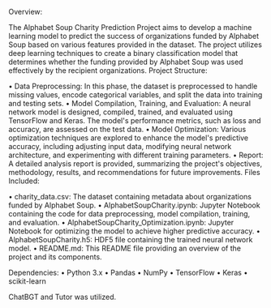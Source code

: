 Overview:

The Alphabet Soup Charity Prediction Project aims to develop a machine learning model to predict the success of organizations funded by Alphabet Soup based on various features provided in the dataset. The project utilizes deep learning techniques to create a binary classification model that determines whether the funding provided by Alphabet Soup was used effectively by the recipient organizations.
Project Structure:

•	Data Preprocessing: In this phase, the dataset is preprocessed to handle missing values, encode categorical variables, and split the data into training and testing sets.
•	Model Compilation, Training, and Evaluation: A neural network model is designed, compiled, trained, and evaluated using TensorFlow and Keras. The model's performance metrics, such as loss and accuracy, are assessed on the test data.
•	Model Optimization: Various optimization techniques are explored to enhance the model's predictive accuracy, including adjusting input data, modifying neural network architecture, and experimenting with different training parameters.
•	Report: A detailed analysis report is provided, summarizing the project's objectives, methodology, results, and recommendations for future improvements.
Files Included:

•	charity_data.csv: The dataset containing metadata about organizations funded by Alphabet Soup.
•	AlphabetSoupCharity.ipynb: Jupyter Notebook containing the code for data preprocessing, model compilation, training, and evaluation.
•	AlphabetSoupCharity_Optimization.ipynb: Jupyter Notebook for optimizing the model to achieve higher predictive accuracy.
•	AlphabetSoupCharity.h5: HDF5 file containing the trained neural network model.
•	README.md: This README file providing an overview of the project and its components.

Dependencies:
•	Python 3.x
•	Pandas
•	NumPy
•	TensorFlow
•	Keras
•	scikit-learn

ChatBGT and Tutor was utilized.

